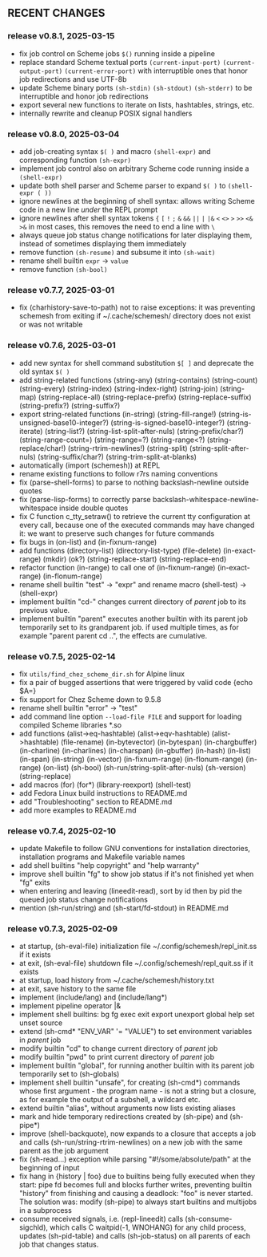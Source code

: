 ## RECENT CHANGES

### release v0.8.1, 2025-03-15

* fix job control on Scheme jobs `$()` running inside a pipeline
* replace standard Scheme textual ports `(current-input-port)` `(current-output-port)` `(current-error-port)`
  with interruptible ones that honor job redirections and use UTF-8b
* update Scheme binary ports `(sh-stdin)` `(sh-stdout)` `(sh-stderr)`
  to be interruptible and honor job redirections
* export several new functions to iterate on lists, hashtables, strings, etc.
* internally rewrite and cleanup POSIX signal handlers

### release v0.8.0, 2025-03-04

* add job-creating syntax `$( )` and macro `(shell-expr)` and corresponding function `(sh-expr)`
* implement job control also on arbitrary Scheme code running inside a `(shell-expr)`
* update both shell parser and Scheme parser to expand `$( )` to `(shell-expr ( ))`
* ignore newlines at the beginning of shell syntax:
  allows writing Scheme code in a new line *under* the REPL prompt
* ignore newlines after shell syntax tokens
  `{` `[` `!` `;` `&` `&&` `||` `|` `|&` `<` `<>` `>` `>>` `<&` `>&`
  in most cases, this removes the need to end a line with `\`
* always queue job status change notifications for later displaying them,
  instead of sometimes displaying them immediately
* remove function `(sh-resume)` and subsume it into `(sh-wait)`
* rename shell builtin `expr` -> `value`
* remove function `(sh-bool)`

### release v0.7.7, 2025-03-01

* fix (charhistory-save-to-path) not to raise exceptions: it was preventing schemesh
  from exiting if ~/.cache/schemesh/ directory does not exist or was not writable

### release v0.7.6, 2025-03-01

* add new syntax for shell command substitution `$[ ]`  and deprecate the old syntax `$( )`
* add string-related functions (string-any) (string-contains) (string-count) (string-every)
  (string-index) (string-index-right) (string-join) (string-map) (string-replace-all)
  (string-replace-prefix) (string-replace-suffix) (string-prefix?) (string-suffix?)
* export string-related functions (in-string) (string-fill-range!) (string-is-unsigned-base10-integer?)
  (string-is-signed-base10-integer?) (string-iterate) (string-list?) (string-list-split-after-nuls)
  (string-prefix/char?) (string-range-count=) (string-range=?) (string-range<?) (string-replace/char!)
  (string-rtrim-newlines!) (string-split) (string-split-after-nuls) (string-suffix/char?) (string-trim-split-at-blanks)
* automatically (import (schemesh)) at REPL
* rename existing functions to follow r7rs naming conventions
* fix (parse-shell-forms) to parse to nothing backslash-newline outside quotes
* fix (parse-lisp-forms) to correctly parse backslash-whitespace-newline-whitespace inside double quotes
* fix C function c_tty_setraw() to retrieve the current tty configuration at every call,
  because one of the executed commands may have changed it: we want to preserve such changes for future commands
* fix bugs in (on-list) and (in-fixnum-range)
* add functions (directory-list) (directory-list-type) (file-delete) (in-exact-range)
  (mkdir) (ok?) (string-replace-start) (string-replace-end)
* refactor function (in-range) to call one of (in-fixnum-range) (in-exact-range) (in-flonum-range)
* rename shell builtin "test" -> "expr" and rename macro (shell-test) -> (shell-expr)
* implement builtin "cd-" changes current directory of *parent* job to its previous value.
* implement builtin "parent" executes another builtin with its parent job temporarily set to its grandparent job.
  if used multiple times, as for example "parent parent cd ..", the effects are cumulative.

### release v0.7.5, 2025-02-14

* fix `utils/find_chez_scheme_dir.sh` for Alpine linux
* fix a pair of bugged assertions that were triggered by valid code {echo $A=}
* fix support for Chez Scheme down to 9.5.8
* rename shell builtin "error" -> "test"
* add command line option `--load-file FILE` and support for loading compiled Scheme libraries *.so
* add functions (alist->eq-hashtable) (alist->eqv-hashtable) (alist->hashtable) (file-rename)
  (in-bytevector) (in-bytespan) (in-chargbuffer) (in-charline) (in-charlines) (in-charspan)
  (in-gbuffer) (in-hash) (in-list) (in-span) (in-string) (in-vector)
  (in-fixnum-range) (in-flonum-range) (in-range) (on-list)
  (sh-bool) (sh-run/string-split-after-nuls) (sh-version) (string-replace)
* add macros (for) (for*) (library-reexport) (shell-test)
* add Fedora Linux build instructions to README.md
* add "Troubleshooting" section to README.md
* add more examples to README.md

### release v0.7.4, 2025-02-10

* update Makefile to follow GNU conventions for installation directories,
  installation programs and Makefile variable names
* add shell builtins "help copyright" and "help warranty"
* improve shell builtin "fg" to show job status if it's not finished yet when "fg" exits
* when entering and leaving (lineedit-read), sort by id then by pid the queued job status change notifications
* mention (sh-run/string) and (sh-start/fd-stdout) in README.md

### release v0.7.3, 2025-02-09

* at startup, (sh-eval-file) initialization file ~/.config/schemesh/repl_init.ss if it exists
* at exit, (sh-eval-file) shutdown file ~/.config/schemesh/repl_quit.ss if it exists
* at startup, load history from ~/.cache/schemesh/history.txt
* at exit, save history to the same file
* implement (include/lang) and (include/lang*)
* implement pipeline operator |&
* implement shell builtins: bg fg exec exit export unexport global help set unset source
* extend (sh-cmd* "ENV_VAR" '= "VALUE") to set environment variables in *parent* job
* modify builtin "cd" to change current directory of *parent* job
* modify builtin "pwd" to print current directory of *parent* job
* implement builtin "global", for running another builtin with its parent job temporarily set to (sh-globals)
* implement shell builtin "unsafe", for creating (sh-cmd*) commands whose first argument - the program name -
  is not a string but a closure, as for example the output of a subshell, a wildcard etc.
* extend builtin "alias", without arguments now lists existing aliases
* mark and hide temporary redirections created by (sh-pipe) and (sh-pipe*)
* improve (shell-backquote), now expands to a closure that accepts a job
  and calls (sh-run/string-rtrim-newlines) on a new job with the same parent as the job argument
* fix (sh-read...) exception while parsing "#!/some/absolute/path" at the beginning of input
* fix hang in {history | foo} due to builtins being fully executed when they start:
  pipe fd becomes full and blocks further writes, preventing builtin "history" from finishing
  and causing a deadlock: "foo" is never started.
  The solution was: modify (sh-pipe) to always start builtins and multijobs in a subprocess
* consume received signals, i.e. (repl-lineedit) calls (sh-consume-sigchld),
  which calls C waitpid(-1, WNOHANG) for any child process, updates (sh-pid-table)
  and calls (sh-job-status) on all parents of each job that changes status.
